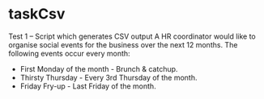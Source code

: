 # taskCsv
 
Test 1 – Script which generates CSV output
A HR coordinator would like to organise social events for the business over the next 12 months.
The following events occur every month:
- First Monday of the month - Brunch & catchup.
- Thirsty Thursday - Every 3rd Thursday of the month.
- Friday Fry-up - Last Friday of the month.
 
